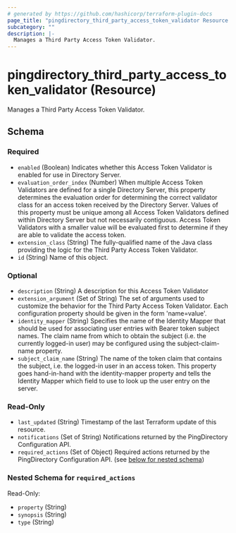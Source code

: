 ```yaml
---
# generated by https://github.com/hashicorp/terraform-plugin-docs
page_title: "pingdirectory_third_party_access_token_validator Resource - terraform-provider-pingdirectory"
subcategory: ""
description: |-
  Manages a Third Party Access Token Validator.
---
```


# pingdirectory_third_party_access_token_validator (Resource)

Manages a Third Party Access Token Validator.



<!-- schema generated by tfplugindocs -->
## Schema

### Required

- `enabled` (Boolean) Indicates whether this Access Token Validator is enabled for use in Directory Server.
- `evaluation_order_index` (Number) When multiple Access Token Validators are defined for a single Directory Server, this property determines the evaluation order for determining the correct validator class for an access token received by the Directory Server. Values of this property must be unique among all Access Token Validators defined within Directory Server but not necessarily contiguous. Access Token Validators with a smaller value will be evaluated first to determine if they are able to validate the access token.
- `extension_class` (String) The fully-qualified name of the Java class providing the logic for the Third Party Access Token Validator.
- `id` (String) Name of this object.

### Optional

- `description` (String) A description for this Access Token Validator
- `extension_argument` (Set of String) The set of arguments used to customize the behavior for the Third Party Access Token Validator. Each configuration property should be given in the form 'name=value'.
- `identity_mapper` (String) Specifies the name of the Identity Mapper that should be used for associating user entries with Bearer token subject names. The claim name from which to obtain the subject (i.e. the currently logged-in user) may be configured using the subject-claim-name property.
- `subject_claim_name` (String) The name of the token claim that contains the subject, i.e. the logged-in user in an access token. This property goes hand-in-hand with the identity-mapper property and tells the Identity Mapper which field to use to look up the user entry on the server.

### Read-Only

- `last_updated` (String) Timestamp of the last Terraform update of this resource.
- `notifications` (Set of String) Notifications returned by the PingDirectory Configuration API.
- `required_actions` (Set of Object) Required actions returned by the PingDirectory Configuration API. (see [below for nested schema](#nestedatt--required_actions))

<a id="nestedatt--required_actions"></a>
### Nested Schema for `required_actions`

Read-Only:

- `property` (String)
- `synopsis` (String)
- `type` (String)



